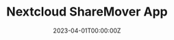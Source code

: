 ---
title: Nextcloud ShareMover App
summary: In this project, I developed and published a Nextcloud app in the Nextcloud app store. The app allows users to configure automatic moving of shares to a specific folder. It is developed with PHP in the backend and JavaScript / Vue.js in the frontend and I automated the whole building and publishing process with GitLab CI.
tags:
  - server
date: '2023-04-01T00:00:00Z'

# Optional external URL for project (replaces project detail page).
external_link: 'https://gitlab.com/frederikb96/nextcloud-mvsharedpics'

links:
  - icon: gitlab
    icon_pack: fab
    url: https://gitlab.com/frederikb96/nextcloud-mvsharedpics
    name: GitLab Repository
url_code: ''
url_pdf: ''
url_slides: ''
url_video: ''
prio: 0

---